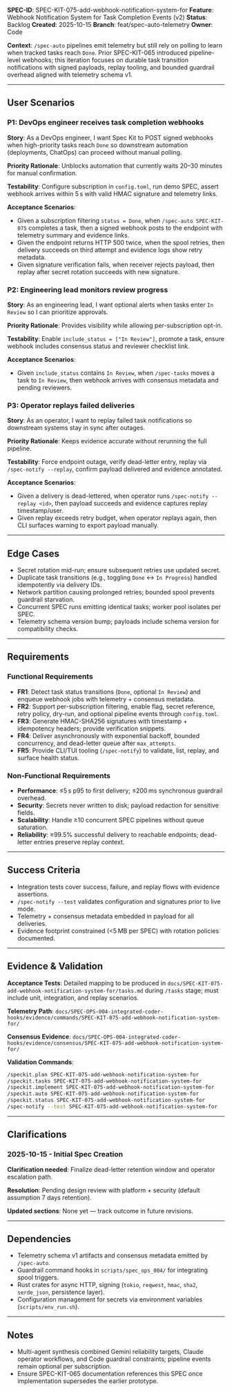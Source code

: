 **SPEC-ID**: SPEC-KIT-075-add-webhook-notification-system-for
**Feature**: Webhook Notification System for Task Completion Events (v2)
**Status**: Backlog
**Created**: 2025-10-15
**Branch**: feat/spec-auto-telemetry
**Owner**: Code

**Context**: `/spec-auto` pipelines emit telemetry but still rely on polling to learn when tracked tasks reach `Done`. Prior SPEC-KIT-065 introduced pipeline-level webhooks; this iteration focuses on durable task transition notifications with signed payloads, replay tooling, and bounded guardrail overhead aligned with telemetry schema v1.

---

## User Scenarios

### P1: DevOps engineer receives task completion webhooks

**Story**: As a DevOps engineer, I want Spec Kit to POST signed webhooks when high-priority tasks reach `Done` so downstream automation (deployments, ChatOps) can proceed without manual polling.

**Priority Rationale**: Unblocks automation that currently waits 20–30 minutes for manual confirmation.

**Testability**: Configure subscription in `config.toml`, run demo SPEC, assert webhook arrives within 5 s with valid HMAC signature and telemetry links.

**Acceptance Scenarios**:
- Given a subscription filtering `status = Done`, when `/spec-auto SPEC-KIT-075` completes a task, then a signed webhook posts to the endpoint with telemetry summary and evidence links.
- Given the endpoint returns HTTP 500 twice, when the spool retries, then delivery succeeds on third attempt and evidence logs show retry metadata.
- Given signature verification fails, when receiver rejects payload, then replay after secret rotation succeeds with new signature.

### P2: Engineering lead monitors review progress

**Story**: As an engineering lead, I want optional alerts when tasks enter `In Review` so I can prioritize approvals.

**Priority Rationale**: Provides visibility while allowing per-subscription opt-in.

**Testability**: Enable `include_status = ["In Review"]`, promote a task, ensure webhook includes consensus status and reviewer checklist link.

**Acceptance Scenarios**:
- Given `include_status` contains `In Review`, when `/spec-tasks` moves a task to `In Review`, then webhook arrives with consensus metadata and pending reviewers.

### P3: Operator replays failed deliveries

**Story**: As an operator, I want to replay failed task notifications so downstream systems stay in sync after outages.

**Priority Rationale**: Keeps evidence accurate without rerunning the full pipeline.

**Testability**: Force endpoint outage, verify dead-letter entry, replay via `/spec-notify --replay`, confirm payload delivered and evidence annotated.

**Acceptance Scenarios**:
- Given a delivery is dead-lettered, when operator runs `/spec-notify --replay <id>`, then payload succeeds and evidence captures replay timestamp/user.
- Given replay exceeds retry budget, when operator replays again, then CLI surfaces warning to export payload manually.

---

## Edge Cases

- Secret rotation mid-run; ensure subsequent retries use updated secret.
- Duplicate task transitions (e.g., toggling `Done` ↔ `In Progress`) handled idempotently via delivery IDs.
- Network partition causing prolonged retries; bounded spool prevents guardrail starvation.
- Concurrent SPEC runs emitting identical tasks; worker pool isolates per SPEC.
- Telemetry schema version bump; payloads include schema version for compatibility checks.

---

## Requirements

### Functional Requirements

- **FR1**: Detect task status transitions (`Done`, optional `In Review`) and enqueue webhook jobs with telemetry + consensus metadata.
- **FR2**: Support per-subscription filtering, enable flag, secret reference, retry policy, dry-run, and optional pipeline events through `config.toml`.
- **FR3**: Generate HMAC-SHA256 signatures with timestamp + idempotency headers; provide verification snippets.
- **FR4**: Deliver asynchronously with exponential backoff, bounded concurrency, and dead-letter queue after `max_attempts`.
- **FR5**: Provide CLI/TUI tooling (`/spec-notify`) to validate, list, replay, and surface health status.

### Non-Functional Requirements

- **Performance**: ≤5 s p95 to first delivery; ≤200 ms synchronous guardrail overhead.
- **Security**: Secrets never written to disk; payload redaction for sensitive fields.
- **Scalability**: Handle ≥10 concurrent SPEC pipelines without queue saturation.
- **Reliability**: ≥99.5% successful delivery to reachable endpoints; dead-letter entries preserve replay context.

---

## Success Criteria

- Integration tests cover success, failure, and replay flows with evidence assertions.
- `/spec-notify --test` validates configuration and signatures prior to live mode.
- Telemetry + consensus metadata embedded in payload for all deliveries.
- Evidence footprint constrained (<5 MB per SPEC) with rotation policies documented.

---

## Evidence & Validation

**Acceptance Tests**: Detailed mapping to be produced in `docs/SPEC-KIT-075-add-webhook-notification-system-for/tasks.md` during `/tasks` stage; must include unit, integration, and replay scenarios.

**Telemetry Path**: `docs/SPEC-OPS-004-integrated-coder-hooks/evidence/commands/SPEC-KIT-075-add-webhook-notification-system-for/`

**Consensus Evidence**: `docs/SPEC-OPS-004-integrated-coder-hooks/evidence/consensus/SPEC-KIT-075-add-webhook-notification-system-for/`

**Validation Commands**:
```bash
/speckit.plan SPEC-KIT-075-add-webhook-notification-system-for
/speckit.tasks SPEC-KIT-075-add-webhook-notification-system-for
/speckit.implement SPEC-KIT-075-add-webhook-notification-system-for
/speckit.auto SPEC-KIT-075-add-webhook-notification-system-for
/speckit.status SPEC-KIT-075-add-webhook-notification-system-for
/spec-notify --test SPEC-KIT-075-add-webhook-notification-system-for
```

---

## Clarifications

### 2025-10-15 - Initial Spec Creation

**Clarification needed**: Finalize dead-letter retention window and operator escalation path.

**Resolution**: Pending design review with platform + security (default assumption 7 days retention).

**Updated sections**: None yet — track outcome in future revisions.

---

## Dependencies

- Telemetry schema v1 artifacts and consensus metadata emitted by `/spec-auto`.
- Guardrail command hooks in `scripts/spec_ops_004/` for integrating spool triggers.
- Rust crates for async HTTP, signing (`tokio`, `reqwest`, `hmac`, `sha2`, `serde_json`, persistence layer).
- Configuration management for secrets via environment variables (`scripts/env_run.sh`).

---

## Notes

- Multi-agent synthesis combined Gemini reliability targets, Claude operator workflows, and Code guardrail constraints; pipeline events remain optional per subscription.
- Ensure SPEC-KIT-065 documentation references this SPEC once implementation supersedes the earlier prototype.

